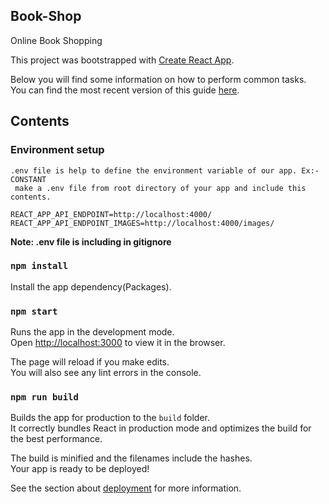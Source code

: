 ## Book-Shop
Online Book Shopping

This project was bootstrapped with [Create React App](https://github.com/facebookincubator/create-react-app).

Below you will find some information on how to perform common tasks.<br>
You can find the most recent version of this guide [here](https://github.com/facebookincubator/create-react-app/blob/master/packages/react-scripts/template/README.md).

## Contents

### Environment setup
```
.env file is help to define the environment variable of our app. Ex:- CONSTANT
 make a .env file from root directory of your app and include this contents.
 
REACT_APP_API_ENDPOINT=http://localhost:4000/
REACT_APP_API_ENDPOINT_IMAGES=http://localhost:4000/images/
```
**Note:  .env file is including in gitignore**

### `npm install`

Install the app dependency(Packages).<br>

### `npm start`

Runs the app in the development mode.<br>
Open [http://localhost:3000](http://localhost:3000) to view it in the browser.

The page will reload if you make edits.<br>
You will also see any lint errors in the console.


### `npm run build`

Builds the app for production to the `build` folder.<br>
It correctly bundles React in production mode and optimizes the build for the best performance.

The build is minified and the filenames include the hashes.<br>
Your app is ready to be deployed!

See the section about [deployment](#deployment) for more information.

